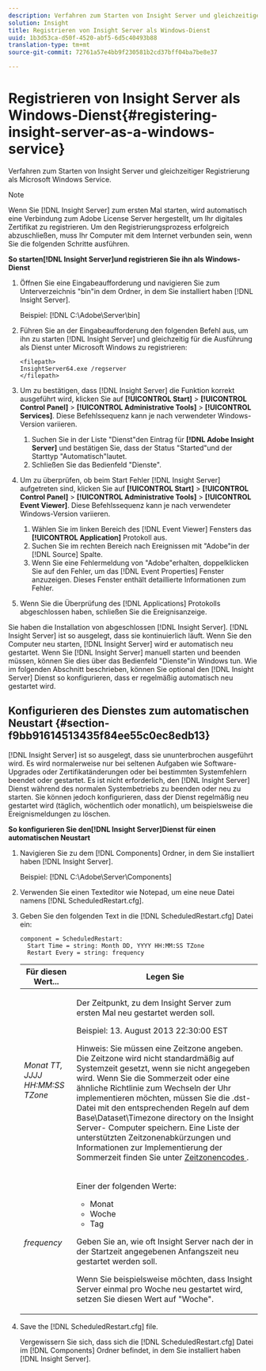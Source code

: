 ```yaml
---
description: Verfahren zum Starten von Insight Server und gleichzeitiger Registrierung als Microsoft Windows Service.
solution: Insight
title: Registrieren von Insight Server als Windows-Dienst
uuid: 1b3d53ca-d50f-4520-abf5-6d5c40493b88
translation-type: tm+mt
source-git-commit: 72761a57e4bb9f230581b2cd37bff04ba7be8e37

---
```



# Registrieren von Insight Server als Windows-Dienst{#registering-insight-server-as-a-windows-service}

Verfahren zum Starten von Insight Server und gleichzeitiger Registrierung als Microsoft Windows Service.

>[!NOTE]
>
>Wenn Sie [!DNL Insight Server] zum ersten Mal starten, wird automatisch eine Verbindung zum Adobe License Server hergestellt, um Ihr digitales Zertifikat zu registrieren. Um den Registrierungsprozess erfolgreich abzuschließen, muss Ihr Computer mit dem Internet verbunden sein, wenn Sie die folgenden Schritte ausführen.

**So starten[!DNL Insight Server]und registrieren Sie ihn als Windows-Dienst**

1. Öffnen Sie eine Eingabeaufforderung und navigieren Sie zum Unterverzeichnis &quot;bin&quot;in dem Ordner, in dem Sie installiert haben [!DNL Insight Server].

   Beispiel: [!DNL C:\Adobe\Server\bin]

1. Führen Sie an der Eingabeaufforderung den folgenden Befehl aus, um ihn zu starten [!DNL Insight Server] und gleichzeitig für die Ausführung als Dienst unter Microsoft Windows zu registrieren:

   ```
   <filepath>
   InsightServer64.exe /regserver 
   </filepath>
   ```

1. Um zu bestätigen, dass [!DNL Insight Server] die Funktion korrekt ausgeführt wird, klicken Sie auf **[!UICONTROL Start]** > **[!UICONTROL Control Panel]** > **[!UICONTROL Administrative Tools]** > **[!UICONTROL Services]**. Diese Befehlssequenz kann je nach verwendeter Windows-Version variieren.

   1. Suchen Sie in der Liste &quot;Dienst&quot;den Eintrag für **[!DNL Adobe Insight Server]** und bestätigen Sie, dass der Status &quot;Started&quot;und der Starttyp &quot;Automatisch&quot;lautet.
   1. Schließen Sie das Bedienfeld &quot;Dienste&quot;.

1. Um zu überprüfen, ob beim Start Fehler [!DNL Insight Server] aufgetreten sind, klicken Sie auf **[!UICONTROL Start]** > **[!UICONTROL Control Panel]** > **[!UICONTROL Administrative Tools]** > **[!UICONTROL Event Viewer]**. Diese Befehlssequenz kann je nach verwendeter Windows-Version variieren.

   1. Wählen Sie im linken Bereich des [!DNL Event Viewer] Fensters das **[!UICONTROL Application]** Protokoll aus.
   1. Suchen Sie im rechten Bereich nach Ereignissen mit &quot;Adobe&quot;in der [!DNL Source] Spalte.
   1. Wenn Sie eine Fehlermeldung von &quot;Adobe&quot;erhalten, doppelklicken Sie auf den Fehler, um das [!DNL Event Properties] Fenster anzuzeigen. Dieses Fenster enthält detaillierte Informationen zum Fehler.

1. Wenn Sie die Überprüfung des [!DNL Applications] Protokolls abgeschlossen haben, schließen Sie die Ereignisanzeige.

Sie haben die Installation von abgeschlossen [!DNL Insight Server]. [!DNL Insight Server] ist so ausgelegt, dass sie kontinuierlich läuft. Wenn Sie den Computer neu starten, [!DNL Insight Server] wird er automatisch neu gestartet. Wenn Sie [!DNL Insight Server] manuell starten und beenden müssen, können Sie dies über das Bedienfeld &quot;Dienste&quot;in Windows tun. Wie im folgenden Abschnitt beschrieben, können Sie optional den [!DNL Insight Server] Dienst so konfigurieren, dass er regelmäßig automatisch neu gestartet wird.

## Konfigurieren des Dienstes zum automatischen Neustart {#section-f9bb91614513435f84ee55c0ec8edb13}

[!DNL Insight Server] ist so ausgelegt, dass sie ununterbrochen ausgeführt wird. Es wird normalerweise nur bei seltenen Aufgaben wie Software-Upgrades oder Zertifikatänderungen oder bei bestimmten Systemfehlern beendet oder gestartet. Es ist nicht erforderlich, den [!DNL Insight Server] Dienst während des normalen Systembetriebs zu beenden oder neu zu starten. Sie können jedoch konfigurieren, dass der Dienst regelmäßig neu gestartet wird (täglich, wöchentlich oder monatlich), um beispielsweise die Ereignismeldungen zu löschen.

**So konfigurieren Sie den[!DNL Insight Server]Dienst für einen automatischen Neustart**

1. Navigieren Sie zu dem [!DNL Components] Ordner, in dem Sie installiert haben [!DNL Insight Server].

   Beispiel: [!DNL C:\Adobe\Server\Components]

1. Verwenden Sie einen Texteditor wie Notepad, um eine neue Datei namens [!DNL ScheduledRestart.cfg].
1. Geben Sie den folgenden Text in die [!DNL ScheduledRestart.cfg] Datei ein:

   ```
   component = ScheduledRestart:  
     Start Time = string: Month DD, YYYY HH:MM:SS TZone 
     Restart Every = string: frequency
   ```

   <table id="table_AC05861E141E4928BE844C8611DEC43D"> 
    <thead> 
      <tr> 
      <th colname="col1" class="entry"> Für diesen Wert... </th> 
      <th colname="col2" class="entry"> Legen Sie </th> 
      </tr> 
    </thead>
    <tbody> 
      <tr> 
      <td colname="col1"> <i>Monat TT, JJJJ HH:MM:SS TZone</i> </td> 
      <td colname="col2"> <p>Der Zeitpunkt, zu dem <span class="keyword"> Insight Server zum ersten Mal neu gestartet </span> werden soll. </p> <p>Beispiel: 13. August 2013 22:30:00 EST </p> <p> <p>Hinweis:  Sie müssen eine Zeitzone angeben. Die Zeitzone wird nicht standardmäßig auf Systemzeit gesetzt, wenn sie nicht angegeben wird. Wenn Sie die Sommerzeit oder eine ähnliche Richtlinie zum Wechseln der Uhr implementieren möchten, müssen Sie die <span class="filepath"> .dst- </span> Datei mit den entsprechenden Regeln auf dem Base\Dataset\Timezone directory on the <span class="keyword"> Insight Server- </span> Computer speichern. Eine Liste der unterstützten Zeitzonenabkürzungen und Informationen zur Implementierung der Sommerzeit finden Sie unter <a href="../../../../home/c-inst-svr/c-time-zn-cds.md#concept-eed5ba32d5d347cf94b76db83b29f211"> Zeitzonencodes </a>. </p> </p> </td> 
      </tr> 
      <tr> 
      <td colname="col1"> <i>frequency</i> </td> 
      <td colname="col2"> <p>Einer der folgenden Werte: 
       <ul id="ul_C29A40CD8FBB4333B5FA1D9E7DAD35EC"> 
       <li id="li_9FE07DD30C524CBB81C8F7968E7C733E">Monat </li> 
       <li id="li_E5E1B97ED8FB43C0BDA496C620D24A4C">Woche </li> 
       <li id="li_E6043B382FAE4B5D85CAADDFA60E4902">Tag </li> 
       </ul> </p> <p>Geben Sie an, wie oft <span class="keyword"> Insight Server nach der in der Startzeit angegebenen Anfangszeit neu gestartet </span> werden soll. </p> <p>Wenn Sie beispielsweise möchten, dass <span class="keyword"> Insight Server einmal pro Woche neu gestartet </span> wird, setzen Sie diesen Wert auf "Woche". </p> </td> 
      </tr> 
    </tbody> 
   </table>

1. Save the [!DNL ScheduledRestart.cfg] file.

   Vergewissern Sie sich, dass sich die [!DNL ScheduledRestart.cfg] Datei im [!DNL Components] Ordner befindet, in dem Sie installiert haben [!DNL Insight Server].
